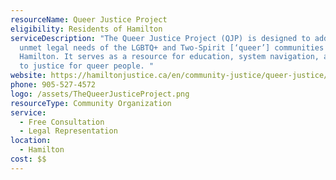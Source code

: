 ```yaml
---
resourceName: Queer Justice Project
eligibility: Residents of Hamilton
serviceDescription: "The Queer Justice Project (QJP) is designed to address
  unmet legal needs of the LGBTQ+ and Two-Spirit [‘queer’] communities in
  Hamilton. It serves as a resource for education, system navigation, and access
  to justice for queer people. "
website: https://hamiltonjustice.ca/en/community-justice/queer-justice/ 
phone: 905-527-4572
logo: /assets/TheQueerJusticeProject.png
resourceType: Community Organization
service:
  - Free Consultation
  - Legal Representation
location:
  - Hamilton
cost: $$
---
```

